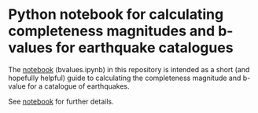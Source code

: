 # Python notebook for calculating completeness magnitudes and b-values for earthquake catalogues

The [notebook](https://github.com/sachalapins/bvalues/blob/main/bvalues.ipynb) (bvalues.ipynb) in this repository is intended as a short (and hopefully helpful) guide to calculating the completeness magnitude and b-value for a catalogue of earthquakes.

See [notebook](https://github.com/sachalapins/bvalues/blob/main/bvalues.ipynb) for further details.
